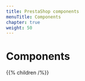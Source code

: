 ```yaml
---
title: PrestaShop components
menuTitle: Components
chapter: true
weight: 50
---
```


# Components

{{% children /%}}
